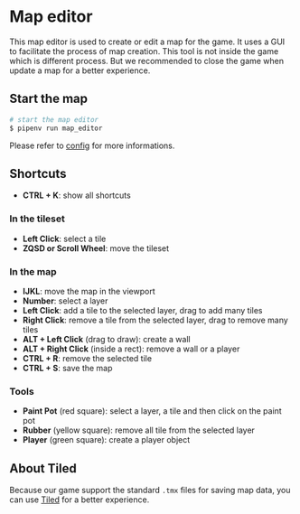 # Map editor

This map editor is used to create or edit a map for the game. It uses a GUI to facilitate the process of map creation. This tool is not inside the game which is different process. But we recommended to close the game when update a map for a better experience.

## Start the map

```sh
# start the map editor
$ pipenv run map_editor
```

Please refer to [config](/config.html) for more informations.

## Shortcuts

- **CTRL + K**: show all shortcuts

### In the tileset

- **Left Click**: select a tile
- **ZQSD or Scroll Wheel**: move the tileset

### In the map

- **IJKL**: move the map in the viewport
- **Number**: select a layer
- **Left Click**: add a tile to the selected layer, drag to add many tiles
- **Right Click**: remove a tile from the selected layer, drag to remove many tiles
- **ALT + Left Click** (drag to draw): create a wall
- **ALT + Right Click** (inside a rect): remove a wall or a player
- **CTRL + R**: remove the selected tile
- **CTRL + S**: save the map

### Tools

- **Paint Pot** (red square): select a layer, a tile and then click on the paint pot
- **Rubber** (yellow square): remove all tile from the selected layer
- **Player** (green square): create a player object

## About Tiled

Because our game support the standard `.tmx` files for saving map data, you can use [Tiled](https://www.mapeditor.org/) for a better experience.
